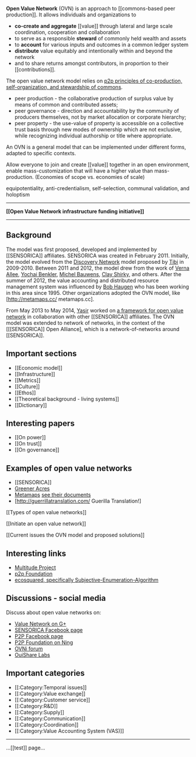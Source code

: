 **Open Value Network** (OVN) is an approach to [[commons-based peer production]]. It allows individuals and organizations to 

* **co-create and aggregate** [[value]] through lateral and large scale coordination, cooperation and collaboration
* to serve as a responsible **steward** of commonly held wealth and assets
* to **account** for various inputs and outcomes in a common ledger system
* **distribute** value equitably and intentionally within and beyond the network
* and to share returns amongst contributors, in proportion to their [[contributions]]. 

The open value network model relies on [p2p principles of co-production, self-organization, and stewardship of commons](http://en.wikipedia.org/wiki/Social_peer-to-peer_processes). 

* peer production - the collaborative production of surplus value by means of common and contributed assets;
* peer governance - direction and accountability by the community of producers themselves, not by market allocation or corporate hierarchy;
* peer property - the use-value of property is accessible on a collective trust basis through new modes of ownership which are not exclusive, while recognizing individual authorship or title where appropriate.

An OVN is a general model that can be implemented under different forms, adapted to specific contexts. 

Allow everyone to join and create [[value]] together in an open environment, enable mass-customization that will have a higher value than mass-production.  (Economies of scope vs. economies of scale) 

equipotentiality, anti-credentialism, self-selection, communal validation, and holoptism

-----------

**[[Open Value Network infrastructure funding initiative]]**

-------------



## Background

The model was first proposed, developed and implemented by [[SENSORICA]] affiliates. SENSORICA was created in February 2011. Initially, the model evolved from the [Discovery Network](https://sites.google.com/site/multitudeinnovation/home/discovery-network) model proposed by [Tibi](https://plus.google.com/u/0/117593809719446924575/about) in 2009-2010. Between 2011 and 2012, the model drew from the work of [Verna Allee](http://www.vernaallee.com/valuenetworks.html), [Yochai Benkler](http://en.wikipedia.org/wiki/Commons-based_peer_production), [Michel Bauwens](http://en.wikipedia.org/wiki/Michel_Bauwens), [Clay Shirky](http://en.wikipedia.org/wiki/Clay_Shirky), and others. After the summer of 2012, the value accounting and distributed resource management system was influenced by [Bob Haugen](https://plus.google.com/u/0/113885495827197979519/about) who has been working in this area since 1995.
Other organizations adopted the OVN model, like [http://metamaps.cc/ metamaps.cc].

From May 2013 to May 2014, [Yasir](http://ca.linkedin.com/in/siddiquiyasir/) worked on [a framework for open value network](http://sensoricablog.blogspot.ca/2013/11/blog-post.html) in collaboration with other [[SENSORICA]] affiliates. The OVN model was extended to network of networks, in the context of the [[[SENSORICA]] Open Alliance], which is a network-of-networks around [[SENSORICA]].

## Important sections
* [[Economic model]]
* [[Infrastructure]]
* [[Metrics]]
* [[Culture]]
* [[Ethos]]
* [[Theoretical background - living systems]]
* [[Dictionary]]

## Interesting papers
* [[On power]]
* [[On trust]]
* [[On governance]]

## Examples of open value networks
* [[SENSORICA]]
* [Greener Acres](http://www.greeneracres.us.com/)
* [Metamaps](http://metamaps.cc/) [see their documents](https://metamaps.hackpad.com/)
* [http://guerrillatranslation.com/ Guerilla Translation!]


[[Types of open value networks]]

[[Initiate an open value network]]

[[Current issues the OVN model and proposed solutions]]

## Interesting links
* [Multitude Project](http://multitudeproject.blogspot.ca/)
* [p2p Foundation](http://p2pfoundation.net/Main_Page)
* [ecosquared, specifically Subjective-Enumeration-Algorithm](http://ecosquared.info)

## Discussions - social media 
Discuss about open value networks on:

* [Value Network on G+](https://plus.google.com/u/0/communities/107417561773024707336)
* [SENSORICA Facebook page](http://www.facebook.com/sensorica.co)
* [P2P Facebook page](http://www.facebook.com/groups/145538675490320/permalink/426398247404360/)
* [P2P Foundation on Ning](http://p2pfoundation.ning.com/group/value-networks)
* [OVNi forum](https://groups.google.com/forum/?fromgroups=#!forum/ovnsinfrastructure)
* [OuiShare Labs](http://labs.ouishare.net/projects/opennetworks)

## Important categories
* [[:Category:Temporal issues]]
* [[:Category:Value exchange]]
* [[:Category:Customer service]]
* [[:Category:R&D]]
* [[:Category:Supply]]
* [[:Category:Communication]]
* [[:Category:Coordination]]
* [[:Category:Value Accounting System (VAS)]]


-----------------------------
...[[test]] page...

